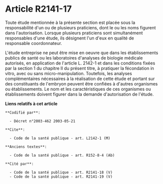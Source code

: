 # Article R2141-17

Toute étude mentionnée à la présente section est placée sous la responsabilité d'un ou de plusieurs praticiens, dont le ou
les noms figurent dans l'autorisation. Lorsque plusieurs praticiens sont simultanément responsables d'une étude, ils
désignent l'un d'eux en qualité de responsable coordonnateur.

L'étude entreprise ne peut être mise en oeuvre que dans les établissements publics de santé ou les laboratoires d'analyses de
biologie médicale autorisés, en application de l'article L. 2142-1 et dans les conditions fixées par la section 1 du chapitre
II du présent titre, à pratiquer la fécondation in vitro, avec ou sans micro-manipulation. Toutefois, les analyses
complémentaires nécessaires à la réalisation de cette étude et portant sur des constituants de l'embryon peuvent être
confiées à d'autres organismes ou établissements. Le nom et les caractéristiques de ces organismes ou établissements doivent
figurer dans la demande d'autorisation de l'étude.

**Liens relatifs à cet article**

	**Codifié par**:

	  - Décret n°2003-462 2003-05-21

	**Cite**:

	  - Code de la santé publique - art. L2142-1 (M)

	**Anciens textes**:

	  - Code de la santé publique - art. R152-8-4 (Ab)

	**Cité par**:

	  - Code de la santé publique - art. R2141-18 (V)
	  - Code de la santé publique - art. R2141-19 (V)
